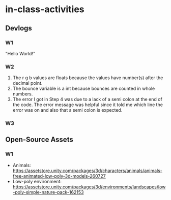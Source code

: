 # in-class-activities
## Devlogs
### W1
"Hello World!"

### W2
1. The r g b values are floats because the values have number(s) after the decimal point.
2. The bounce variable is a int because bounces are counted in whole numbers.
3. The error I got in Step 4 was due to a lack of a semi colon at the end of the code. The error message was helpful since it told me which line the error was on and also that a semi colon is expected.

### W3

## Open-Source Assets
### W1
- Animals: https://assetstore.unity.com/packages/3d/characters/animals/animals-free-animated-low-poly-3d-models-260727 
- Low-poly environment: https://assetstore.unity.com/packages/3d/environments/landscapes/low-poly-simple-nature-pack-162153 